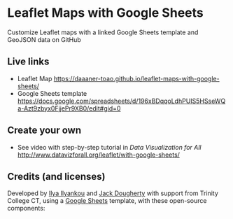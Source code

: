 # Leaflet Maps with Google Sheets
Customize Leaflet maps with a linked Google Sheets template and GeoJSON data on GitHub

## Live links
- Leaflet Map https://daaaner-toao.github.io/leaflet-maps-with-google-sheets/
- Google Sheets template https://docs.google.com/spreadsheets/d/196xBDqqoLdhPUIS5HSseWQa-Azt9zbyx0FjjePr9XB0/edit#gid=0

## Create your own
- See video with step-by-step tutorial in *Data Visualization for All* http://www.datavizforall.org/leaflet/with-google-sheets/

## Credits (and licenses)
Developed by [Ilya Ilyankou](https://github.com/ilyankou) and [Jack Dougherty](https://github.com/jackdougherty) with support from Trinity College CT, using a [Google Sheets](https://www.google.com/sheets/about/) template, with these open-source components:

